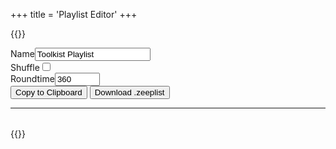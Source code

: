 +++
title = 'Playlist Editor'
+++

{{<rawhtml>}}
<script src="https://code.jquery.com/jquery-3.6.0.min.js"></script>
<script src="https://cdnjs.cloudflare.com/ajax/libs/jqueryui/1.13.2/jquery-ui.min.js"></script>
<script src='http://localhost:1313/toolkist_playlist.js'></script>
<script src='http://localhost:1313/toolkist_fs.js'></script>

<div id='playlist_input_container'></div>
<label for='playlist_name'>Name</label><input style='color:black' type='text' id='playlist_name' value='Toolkist Playlist'></input>
<br>
<label for='playlist_shuffle'>Shuffle</label><input style='color:black' type='checkbox' id='playlist_shuffle'></input>
<br>
<label for='playlist_roundtime'>Roundtime</label><input id='playlist_roundtime' style='color:black' type='number' value='360' min='120' max='3600'></input>
<br>
<input style='color:black' type='button' id='download_to_file' onclick='copyToClipboard()' value='Copy to Clipboard'></input>
<input style='color:black' type='button' id='download_to_file' onclick='downloadToFile()' value='Download .zeeplist'></input>
<hr>
<div id='playlist_editor'>
    <table id='playlistTable' style='width: 100%'>
        <tbody></tbody>
    </table>
</div>

<script>
    var mainPlaylist = new toolkist_playlist.Playlist();
    toolkist_fs.textFileInput('playlist_input_container', function(filename, content)
    {
        var ps = new toolkist_playlist.Playlist().fromJSON(content);

        if(ps != undefined)
        {
            for (const level of ps.levels) {
                mainPlaylist.addLevel(level);
            }

            populateTable();
        }
    });

    function populateTable() {
        const tbody = $("#playlistTable tbody");
        tbody.empty(); // Clear existing table rows

        // Iterate through the levels in mainPlaylist and add rows to the table
        mainPlaylist.levels.forEach((level, index) => {
            const row = $("<tr>");
            row.data("level", level);
            row.append($("<td>").text(level.Name));
            row.append($("<td>").text(level.Author));
            const removeButton = $("<button>").text("Remove").css({color: 'black'}).click(() => removeEntry(index));
            row.append($("<td>").append(removeButton));
            tbody.append(row);
        });
    }

    // Function to remove an entry from mainPlaylist
    function removeEntry(index) {
        mainPlaylist.levels.splice(index, 1);
        populateTable();
    }

    function copyToClipboard()
    {
        mainPlaylist.name = $('#playlist_name').val();
        mainPlaylist.shuffle = $('#playlist_shuffle').is(':checked')
        mainPlaylist.roundLength = Number($('#playlist_roundtime').val());
        toolkist_fs.copyToClipboard(mainPlaylist.toJSON()); 
    }

    function downloadToFile()
    {
        mainPlaylist.name = $('#playlist_name').val();
        mainPlaylist.shuffle = $('#playlist_shuffle').is(':checked')
        mainPlaylist.roundLength = Number($('#playlist_roundtime').val());
        toolkist_fs.directDownload(mainPlaylist.name + ".zeeplist", mainPlaylist.toJSON()); 
    }

    // Make the table sortable
    $("#playlistTable tbody").sortable({
        update: function(event, ui) {
            const reorderedLevels = [];

            $(this).find("tr").each(function() {
                const levelData = $(this).data("level");
                reorderedLevels.push(levelData);
            });

            mainPlaylist.levels = reorderedLevels;
            console.log(mainPlaylist);
        }
    });

    $("#playlistTable tbody").disableSelection();
</script>
{{</rawhtml>}}